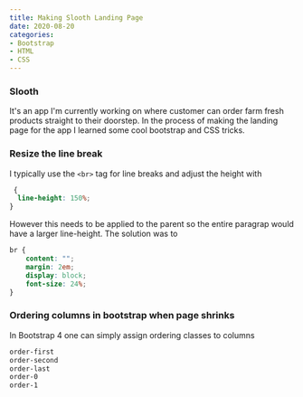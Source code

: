 ```yaml
---
title: Making Slooth Landing Page
date: 2020-08-20
categories:
- Bootstrap
- HTML
- CSS
---
```

### Slooth
It's an app I'm currently working on where customer can order farm fresh products straight to their doorstep. In the process of making the landing page for the app I learned some cool bootstrap and CSS tricks.

<!-- more -->

### Resize the line break 
I typically use the ```<br>``` tag for line breaks and adjust the height with
```css
 {
  line-height: 150%;
}  
```
However this needs to be applied to the parent so the entire paragrap would have a larger line-height.
The solution was to
```css
br {
    content: "";
    margin: 2em;
    display: block;
    font-size: 24%;
}
```

### Ordering columns in bootstrap when page shrinks 
In Bootstrap 4 one can simply assign ordering classes to columns
```html
order-first
order-second
order-last
order-0
order-1
```